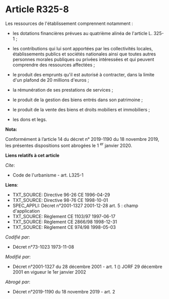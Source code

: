 # Article R325-8

Les ressources de l'établissement comprennent notamment :

- les dotations financières prévues au quatrième alinéa de l'article L. 325-1 ;

- les contributions qui lui sont apportées par les collectivités locales, établissements publics et sociétés nationales ainsi
que toutes autres personnes morales publiques ou privées intéressées et qui peuvent comprendre des ressources affectées ;

- le produit des emprunts qu'il est autorisé à contracter, dans la limite d'un plafond de 20 millions d'euros ;

- la rémunération de ses prestations de services ;

- le produit de la gestion des biens entrés dans son patrimoine ;

- le produit de la vente des biens et droits mobiliers et immobiliers ;

- les dons et legs.

**Nota:**

Conformément à l’article 14 du décret n° 2019-1190 du 18 novembre 2019, les présentes dispositions sont abrogées le 1
  <sup>er</sup> janvier 2020.

**Liens relatifs à cet article**

_Cite_:

  - Code de l'urbanisme - art. L325-1

**Liens**:

  - TXT_SOURCE: Directive 96-26 CE 1996-04-29
  - TXT_SOURCE: Directive 98-76 CE 1998-10-01
  - SPEC_APPLI: Décret n°2001-1327 2001-12-28 art. 5 : champ d'application
  - TXT_SOURCE: Règlement CE 1103/97 1997-06-17
  - TXT_SOURCE: Règlement CE 2866/98 1998-12-31
  - TXT_SOURCE: Règlement CE 974/98 1998-05-03

_Codifié par_:

  - Décret n°73-1023 1973-11-08

_Modifié par_:

  - Décret n°2001-1327 du 28 décembre 2001 - art. 1 () JORF 29 décembre 2001 en vigueur le 1er janvier 2002

_Abrogé par_:

  - Décret n°2019-1190 du 18 novembre 2019 - art. 2
